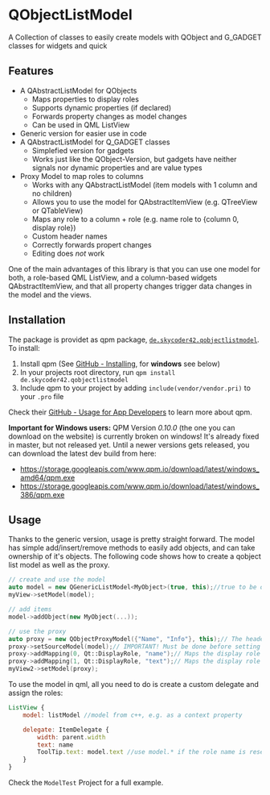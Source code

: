 # QObjectListModel
A Collection of classes to easily create models with QObject and G_GADGET classes for widgets and quick

## Features
- A QAbstractListModel for QObjects
	- Maps properties to display roles
	- Supports dynamic properties (if declared)
	- Forwards property changes as model changes
	- Can be used in QML ListView
- Generic version for easier use in code
- A QAbstractListModel for Q_GADGET classes
	- Simplefied version for gadgets
	- Works just like the QObject-Version, but gadgets have neither signals nor dynamic properties and are value types
- Proxy Model to map roles to columns
	- Works with any QAbstractListModel (item models with 1 column and no children)
	- Allows you to use the model for QAbstractItemView (e.g. QTreeView or QTableView)
	- Maps any role to a column + role (e.g. name role to {column 0, display role})
	- Custom header names
	- Correctly forwards propert changes
	- Editing does *not* work
	
One of the main advantages of this library is that you can use one model for both, a role-based QML ListView, and a column-based widgets QAbstractItemView, and that all property changes trigger data changes in the model and the views.

## Installation
The package is providet as qpm package, [`de.skycoder42.qobjectlistmodel`](https://www.qpm.io/packages/de.skycoder42.qobjectlistmodel/index.html). To install:

1. Install qpm (See [GitHub - Installing](https://github.com/Cutehacks/qpm/blob/master/README.md#installing), for **windows** see below)
2. In your projects root directory, run `qpm install de.skycoder42.qobjectlistmodel`
3. Include qpm to your project by adding `include(vendor/vendor.pri)` to your `.pro` file

Check their [GitHub - Usage for App Developers](https://github.com/Cutehacks/qpm/blob/master/README.md#usage-for-app-developers) to learn more about qpm.

**Important for Windows users:** QPM Version *0.10.0* (the one you can download on the website) is currently broken on windows! It's already fixed in master, but not released yet. Until a newer versions gets released, you can download the latest dev build from here:
- https://storage.googleapis.com/www.qpm.io/download/latest/windows_amd64/qpm.exe
- https://storage.googleapis.com/www.qpm.io/download/latest/windows_386/qpm.exe

## Usage
Thanks to the generic version, usage is pretty straight forward. The model has simple add/insert/remove methods to easily add objects, and can take ownership of it's objects. The following code shows how to create a qobject list model as well as the proxy.
```cpp
// create and use the model
auto model = new QGenericListModel<MyObject>(true, this);//true to be owner of objects
myView->setModel(model);

// add items
model->addObject(new MyObject(...));

// use the proxy
auto proxy = new QObjectProxyModel({"Name", "Info"}, this);// The headers. In this case 2 colums with the given headers are created
proxy->setSourceModel(model);// IMPORTANT! Must be done before setting up the mappings
proxy->addMapping(0, Qt::DisplayRole, "name");// Maps the display role of column 0 to the "name" role of the source model
proxy->addMapping(1, Qt::DisplayRole, "text");// Maps the display role of column 1 to the "text" role of the source model
myView2->setModel(proxy);
```

To use the model in qml, all you need to do is create a custom delegate and assign the roles:
```qml
ListView {
	model: listModel //model from c++, e.g. as a context property

	delegate: ItemDelegate {
		width: parent.width
		text: name
		ToolTip.text: model.text //use model.* if the role name is reserved
	}
}

```

Check the `ModelTest` Project for a full example.
